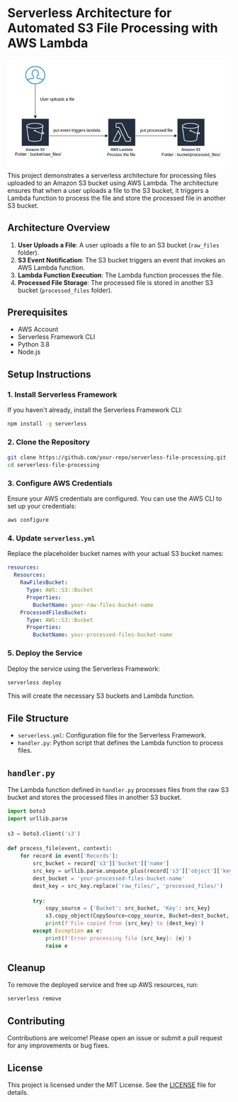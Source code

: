 
# Serverless Architecture for Automated S3 File Processing with AWS Lambda
![Alt text](doc/diagram.png)
This project demonstrates a serverless architecture for processing files uploaded to an Amazon S3 bucket using AWS Lambda. The architecture ensures that when a user uploads a file to the S3 bucket, it triggers a Lambda function to process the file and store the processed file in another S3 bucket.

## Architecture Overview

1. **User Uploads a File**: A user uploads a file to an S3 bucket (`raw_files` folder).
2. **S3 Event Notification**: The S3 bucket triggers an event that invokes an AWS Lambda function.
3. **Lambda Function Execution**: The Lambda function processes the file.
4. **Processed File Storage**: The processed file is stored in another S3 bucket (`processed_files` folder).

## Prerequisites

- AWS Account
- Serverless Framework CLI
- Python 3.8
- Node.js

## Setup Instructions

### 1. Install Serverless Framework

If you haven't already, install the Serverless Framework CLI:

```bash
npm install -g serverless
```

### 2. Clone the Repository

```bash
git clone https://github.com/your-repo/serverless-file-processing.git
cd serverless-file-processing
```

### 3. Configure AWS Credentials

Ensure your AWS credentials are configured. You can use the AWS CLI to set up your credentials:

```bash
aws configure
```

### 4. Update `serverless.yml`

Replace the placeholder bucket names with your actual S3 bucket names:

```yaml
resources:
  Resources:
    RawFilesBucket:
      Type: AWS::S3::Bucket
      Properties:
        BucketName: your-raw-files-bucket-name
    ProcessedFilesBucket:
      Type: AWS::S3::Bucket
      Properties:
        BucketName: your-processed-files-bucket-name
```

### 5. Deploy the Service

Deploy the service using the Serverless Framework:

```bash
serverless deploy
```

This will create the necessary S3 buckets and Lambda function.

## File Structure

- `serverless.yml`: Configuration file for the Serverless Framework.
- `handler.py`: Python script that defines the Lambda function to process files.

## `handler.py`

The Lambda function defined in `handler.py` processes files from the raw S3 bucket and stores the processed files in another S3 bucket.

```python
import boto3
import urllib.parse

s3 = boto3.client('s3')

def process_file(event, context):
    for record in event['Records']:
        src_bucket = record['s3']['bucket']['name']
        src_key = urllib.parse.unquote_plus(record['s3']['object']['key'])
        dest_bucket = 'your-processed-files-bucket-name'
        dest_key = src_key.replace('raw_files/', 'processed_files/')
        
        try:
            copy_source = {'Bucket': src_bucket, 'Key': src_key}
            s3.copy_object(CopySource=copy_source, Bucket=dest_bucket, Key=dest_key)
            print(f'File copied from {src_key} to {dest_key}')
        except Exception as e:
            print(f'Error processing file {src_key}: {e}')
            raise e
```

## Cleanup

To remove the deployed service and free up AWS resources, run:

```bash
serverless remove
```

## Contributing

Contributions are welcome! Please open an issue or submit a pull request for any improvements or bug fixes.

## License

This project is licensed under the MIT License. See the [LICENSE](LICENSE) file for details.
```
